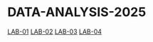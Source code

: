 # DATA-ANALYSIS-2025
[LAB-01](https://github.com/SHIVASHANKAR-KODURI/DATA-ANALYSIS-2025/blob/main/2203A52154_D_A-LAB-1.ipynb)
[LAB-02](https://github.com/SHIVASHANKAR-KODURI/DATA-ANALYSIS-2025/blob/main/2203A52154_B34_DAUP_LAB_2.ipynb)
[LAB-03](https://github.com/SHIVASHANKAR-KODURI/DATA-ANALYSIS-2025/blob/main/2203A52154_DAUP_B34_.ipynb)
[LAB-04](https://github.com/SHIVASHANKAR-KODURI/DATA-ANALYSIS-2025/blob/main/2203A52154_daup_lab4.ipynb)
